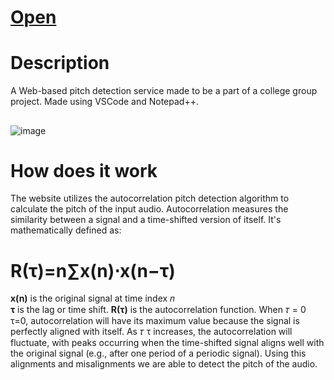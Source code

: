 # [Open](https://Davo0416.github.io/PitchDetection/)

# **Description**
A Web-based pitch detection service made to be a part of a college group project. Made using VSCode and Notepad++.
## 
![image](https://github.com/user-attachments/assets/10b4f55d-3ceb-4320-8be9-b641d05add2b)

# **How does it work**
The website utilizes the autocorrelation pitch detection algorithm to calculate the pitch of the input audio.
Autocorrelation measures the similarity between a signal and a time-shifted version of itself. It's mathematically defined as:
# **R(τ)=n∑​x(n)⋅x(n−τ)**
**x(n)** is the original signal at time index 𝑛 </br>
**τ** is the lag or time shift. 
**R(τ)** is the autocorrelation function. 
When 𝜏 = 0 τ=0, autocorrelation will have its maximum value because the signal is perfectly aligned with itself. As 𝜏 τ increases, the autocorrelation will fluctuate, with peaks occurring when the time-shifted 
signal aligns well with the original signal (e.g., after one period of a periodic signal). Using this alignments and misalignments we are able to detect the pitch of the audio.
